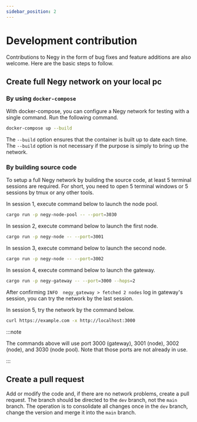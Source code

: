 ```yaml
---
sidebar_position: 2
---
```


# Development contribution

Contributions to Negy in the form of bug fixes and feature additions are also welcome. Here are the basic steps to follow.

## Create full Negy network on your local pc

### By using `docker-compose`

With docker-compose, you can configure a Negy network for testing with a single command. Run the following command.

```bash
docker-compose up --build
```

The `--build` option ensures that the container is built up to date each time. The `--build` option is not necessary if the purpose is simply to bring up the network.

### By building source code

To setup a full Negy network by building the source code, at least 5 terminal sessions are required. For short, you need to open 5 terminal windows or 5 sessions by tmux or any other tools.

In session 1, execute command below to launch the node pool.

```bash
cargo run -p negy-node-pool -- --port=3030
```

In session 2, execute command below to launch the first node.

```bash
cargo run -p negy-node -- --port=3001
```

In session 3, execute command below to launch the second node.

```bash
cargo run -p negy-node -- --port=3002
```

In session 4, execute command below to launch the gateway.

```bash
cargo run -p negy-gateway -- --port=3000 --hops=2
```

After confirming `INFO  negy_gateway > fetched 2 nodes` log in gateway's session, you can try the network by the last session.

In session 5, try the network by the command below.

```bash
curl https://example.com -x http://localhost:3000
```

:::note

The commands above will use port 3000 (gateway), 3001 (node), 3002 (node), and 3030 (node pool). Note that those ports are not already in use.

:::

## Create a pull request

Add or modify the code and, if there are no network problems, create a pull request. The branch should be directed to the `dev` branch, not the `main` branch. The operation is to consolidate all changes once in the `dev` branch, change the version and merge it into the `main` branch.
